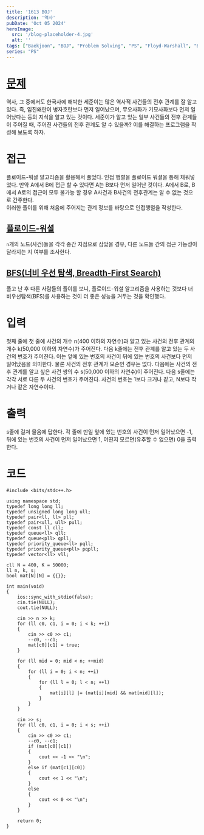 ```yaml
---
title: '1613 BOJ'
description: '역사'
pubDate: 'Oct 05 2024'
heroImage: 
  src: '/blog-placeholder-4.jpg'
  alt: ''
tags: ["Baekjoon", "BOJ", "Problem Solving", "PS", "Floyd-Warshall", "Breadth-First Search", "BFS"]
series: "PS"
---
```


# [문제](https://www.acmicpc.net/problem/1613)
역사, 그 중에서도 한국사에 해박한 세준이는 많은 역사적 사건들의 전후 관계를 잘 알고 있다. 즉, 임진왜란이 병자호란보다 먼저 일어났으며, 무오사화가 기묘사화보다 먼저 일어났다는 등의 지식을 알고 있는 것이다.
세준이가 알고 있는 일부 사건들의 전후 관계들이 주어질 때, 주어진 사건들의 전후 관계도 알 수 있을까? 이를 해결하는 프로그램을 작성해 보도록 하자.

# 접근
플로이드-워셜 알고리즘을 활용해서 풀었다. 인접 행렬을 플로이드 워셜을 통해 채워넣었다. 만약 A에서 B에 접근 할 수 있다면 A는 B보다 먼저 일어난 것이다. A에서 B로, B에서 A로의 접근이 모두 불가능 할 경우 A사건과 B사건의 전후관계는 알 수 없는 것으로 간주한다.</br>
이러한 풀이를 위해 처음에 주어지는 관계 정보를 바탕으로 인접행렬을 작성한다.

## [플로이드-워셜](https://velog.io/@kimdukbae/%ED%94%8C%EB%A1%9C%EC%9D%B4%EB%93%9C-%EC%9B%8C%EC%85%9C-%EC%95%8C%EA%B3%A0%EB%A6%AC%EC%A6%98-Floyd-Warshall-Algorithm)
`n`개의 노드(사건)들을 각각 중간 지점으로 삼았을 경우, 다른 노드들 간의 접근 가능성이 달라지는 지 여부를 조사한다.
## [BFS(너비 우선 탐색, Breadth-First Search)](https://gmlwjd9405.github.io/2018/08/15/algorithm-bfs.html)
풀고 난 후 다른 사람들의 풀이를 보니, 플로이드-워셜 알고리즘을 사용하는 것보다 너비우선탐색(BFS)를 사용하는 것이 더 좋은 성능을 거두는 것을 확인했다.

# 입력
첫째 줄에 첫 줄에 사건의 개수 n(400 이하의 자연수)과 알고 있는 사건의 전후 관계의 개수 k(50,000 이하의 자연수)가 주어진다. 다음 k줄에는 전후 관계를 알고 있는 두 사건의 번호가 주어진다. 이는 앞에 있는 번호의 사건이 뒤에 있는 번호의 사건보다 먼저 일어났음을 의미한다. 물론 사건의 전후 관계가 모순인 경우는 없다. 다음에는 사건의 전후 관계를 알고 싶은 사건 쌍의 수 s(50,000 이하의 자연수)이 주어진다. 다음 s줄에는 각각 서로 다른 두 사건의 번호가 주어진다. 사건의 번호는 1보다 크거나 같고, N보다 작거나 같은 자연수이다.

# 출력
s줄에 걸쳐 물음에 답한다. 각 줄에 만일 앞에 있는 번호의 사건이 먼저 일어났으면 -1, 뒤에 있는 번호의 사건이 먼저 일어났으면 1, 어떤지 모르면(유추할 수 없으면) 0을 출력한다.

# 코드
```
#include <bits/stdc++.h>

using namespace std;
typedef long long ll;
typedef unsigned long long ull;
typedef pair<ll, ll> pll;
typedef pair<ull, ull> pull;
typedef const ll cll;
typedef queue<ll> qll;
typedef queue<pll> qpll;
typedef priority_queue<ll> pqll;
typedef priority_queue<pll> pqpll;
typedef vector<ll> vll;

cll N = 400, K = 50000;
ll n, k, s;
bool mat[N][N] = {{}};

int main(void)
{
    ios::sync_with_stdio(false);
    cin.tie(NULL);
    cout.tie(NULL);

    cin >> n >> k;
    for (ll c0, c1, i = 0; i < k; ++i)
    {
        cin >> c0 >> c1;
        --c0, --c1;
        mat[c0][c1] = true;
    }

    for (ll mid = 0; mid < n; ++mid)
    {
        for (ll i = 0; i < n; ++i)
        {
            for (ll l = 0; l < n; ++l)
            {
                mat[i][l] |= (mat[i][mid] && mat[mid][l]);
            }
        }
    }

    cin >> s;
    for (ll c0, c1, i = 0; i < s; ++i)
    {
        cin >> c0 >> c1;
        --c0, --c1;
        if (mat[c0][c1])
        {
            cout << -1 << "\n";
        }
        else if (mat[c1][c0])
        {
            cout << 1 << "\n";
        }
        else
        {
            cout << 0 << "\n";
        }
    }

    return 0;
}
```
